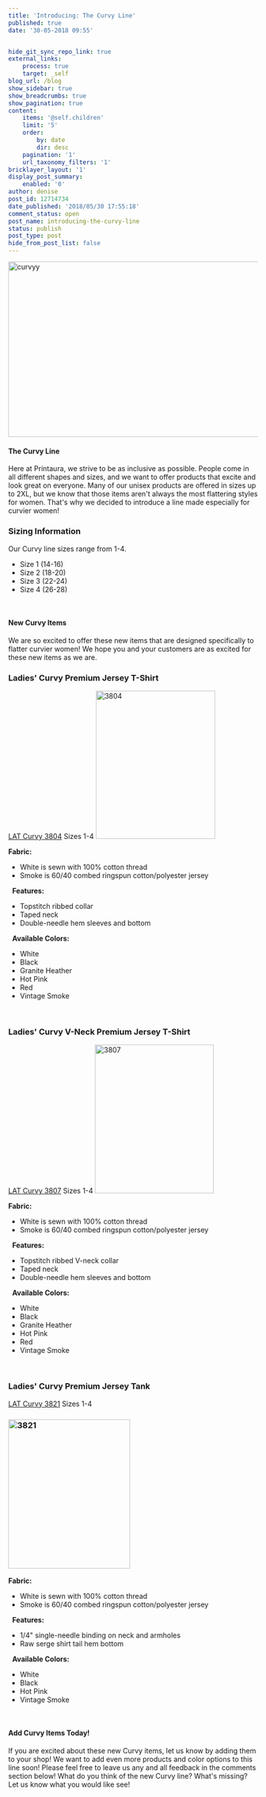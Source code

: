 ```yaml
---
title: 'Introducing: The Curvy Line'
published: true
date: '30-05-2018 09:55'


hide_git_sync_repo_link: true
external_links:
    process: true
    target: _self
blog_url: /blog
show_sidebar: true
show_breadcrumbs: true
show_pagination: true
content:
    items: '@self.children'
    limit: '5'
    order:
        by: date
        dir: desc
    pagination: '1'
    url_taxonomy_filters: '1'
bricklayer_layout: '1'
display_post_summary:
    enabled: '0'
author: denise
post_id: 12714734
date_published: '2018/05/30 17:55:18'
comment_status: open
post_name: introducing-the-curvy-line
status: publish
post_type: post
hide_from_post_list: false
---
```


<img src="https://printaura.com/wp-content/uploads/2018/05/curvyy.jpg" alt="curvyy" width="679" height="354" class="alignnone size-full wp-image-12714758" />
<h4>The Curvy Line</h4>
Here at Printaura, we strive to be as inclusive as possible. People come in all different shapes and sizes, and we want to offer products that excite and look great on everyone. Many of our unisex products are offered in sizes up to 2XL, but we know that those items aren't always the most flattering styles for women. That's why we decided to introduce a line made especially for curvier women!
<h3>Sizing Information</h3>
Our Curvy line sizes range from 1-4.
<ul>
 	<li>Size 1 (14-16)</li>
 	<li>Size 2 (18-20)</li>
 	<li>Size 3 (22-24)</li>
 	<li>Size 4 (26-28)</li>
</ul>
&nbsp;
<h4>New Curvy Items</h4>
We are so excited to offer these new items that are designed specifically to flatter curvier women! We hope you and your customers are as excited for these new items as we are. 
<h3>Ladies' Curvy Premium Jersey T-Shirt</h3>
<a href="https://printaura.com/product-view/?v=1&hdn=NTQx" rel="noopener" target="_blank">LAT Curvy 3804</a>
Sizes 1-4
<img class="alignnone size-full wp-image-12714742" src="https://printaura.com/wp-content/uploads/2018/05/3804.png" alt="3804" width="241" height="299" />

<strong>Fabric:</strong>
<ul class="bullet">
 	<li>White is sewn with 100% cotton thread</li>
 	<li>Smoke is 60/40 combed ringspun cotton/polyester jersey</li>
</ul>
&nbsp;
<strong>Features:</strong>
<ul class="bullet">
 	<li>Topstitch ribbed collar</li>
 	<li>Taped neck</li>
 	<li>Double-needle hem sleeves and bottom</li>
</ul>
&nbsp;
<strong>Available Colors:</strong>
<ul>
 	<li>White</li>
 	<li>Black</li>
 	<li>Granite Heather</li>
 	<li>Hot Pink</li>
 	<li>Red</li>
 	<li>Vintage Smoke</li>
</ul>
&nbsp;
<h3>Ladies' Curvy V-Neck Premium Jersey T-Shirt</h3>
<a href="https://printaura.com/product-view/?v=1&hdn=NTQy" rel="noopener" target="_blank">LAT Curvy 3807</a>
Sizes 1-4
<img class="alignnone size-large wp-image-12714743" src="https://printaura.com/wp-content/uploads/2018/05/3807.png" alt="3807" width="240" height="300" />

<strong>Fabric:</strong>
<ul class="bullet">
 	<li>White is sewn with 100% cotton thread</li>
 	<li>Smoke is 60/40 combed ringspun cotton/polyester jersey</li>
</ul>
&nbsp;
<strong>Features:</strong>
<ul class="bullet">
 	<li>Topstitch ribbed V-neck collar</li>
 	<li>Taped neck</li>
 	<li>Double-needle hem sleeves and bottom</li>
</ul>
&nbsp;
<strong>Available Colors:</strong>
<ul>
 	<li>White</li>
 	<li>Black</li>
 	<li>Granite Heather</li>
 	<li>Hot Pink</li>
 	<li>Red</li>
 	<li>Vintage Smoke</li>
</ul>
&nbsp;
<h3>Ladies' Curvy Premium Jersey Tank</h3>
<a href="https://printaura.com/product-view/?v=1&hdn=NTQz" rel="noopener" target="_blank">LAT Curvy 3821</a>
Sizes 1-4
<h3><img class="alignnone size-large wp-image-12714744" src="https://printaura.com/wp-content/uploads/2018/05/3821.png" alt="3821" width="246" height="301" /></h3>
<strong>Fabric:</strong>
<ul>
 	<li>White is sewn with 100% cotton thread</li>
 	<li>Smoke is 60/40 combed ringspun cotton/polyester jersey</li>
</ul>
&nbsp;
<strong>Features:</strong>
<ul>
 	<li>1/4" single-needle binding on neck and armholes</li>
 	<li>Raw serge shirt tail hem bottom</li>
</ul>
&nbsp;
<strong>Available Colors:</strong>
<ul>
 	<li>White</li>
 	<li>Black</li>
 	<li>Hot Pink</li>
 	<li>Vintage Smoke</li>
</ul>
&nbsp;
<h4>Add Curvy Items Today!</h4>
If you are excited about these new Curvy items, let us know by adding them to your shop! We want to add even more products and color options to this line soon! Please feel free to leave us any and all feedback in the comments section below! What do you think of the new Curvy line? What's missing? Let us know what you would like see!